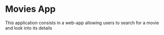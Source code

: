 # Movies App

This application consists in a web-app allowing users to search for a movie and look into its details
